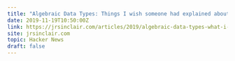 ```yaml
---
title: "Algebraic Data Types: Things I wish someone had explained about FP"
date: 2019-11-19T10:50:00Z
link: https://jrsinclair.com/articles/2019/algebraic-data-types-what-i-wish-someone-had-explained-about-functional-programming?utm_medium=RSS&utm_source=hune
site: jrsinclair.com
topic: Hacker News
draft: false
---
```

